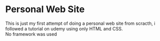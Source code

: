 # Personal Web Site

This is just my first attempt of doing a personal web site from scracth, i followed a tutorial on udemy using only HTML and CSS.  
No framework was used
